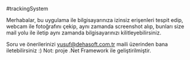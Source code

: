 #trackingSystem

Merhabalar, bu uygulama ile bilgisayarınıza izinsiz erişenleri tespit edip, webcam ile fotoğrafını çekip, aynı zamanda screenshot alıp, bunları size mail yolu ile iletip aynı zamanda bilgisayarınızı kilitleyebilirsiniz.

Soru ve önerilerinizi yusuf@dehasoft.com.tr maili üzerinden bana iletebilirsiniz :)
Not: proje .Net Framework ile geliştirilmiştir.
